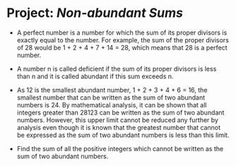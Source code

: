 # Project: *Non-abundant Sums*

* A perfect number is a number for which the sum of its proper divisors is exactly equal to the number. 
  For example, the sum of the proper divisors of 28 would be 1 + 2 + 4 + 7 + 14 = 28, which means that 28 is a perfect number.

* A number n is called deficient if the sum of its proper divisors is less than n and it is called abundant if this sum exceeds n.

* As 12 is the smallest abundant number, 1 + 2 + 3 + 4 + 6 = 16, the smallest number that can be written as the sum of two 
  abundant numbers is 24. By mathematical analysis, it can be shown that all integers greater than 28123 can be written as the 
  sum of two abundant numbers. However, this upper limit cannot be reduced any further by analysis even though it is known that 
  the greatest number that cannot be expressed as the sum of two abundant numbers is less than this limit.

* Find the sum of all the positive integers which cannot be written as the sum of two abundant numbers.
